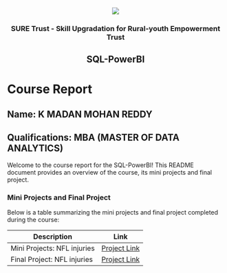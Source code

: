 <!-- PROJECT LOGO -->
<br />

<div align="center">
   <img src='https://user-images.githubusercontent.com/73131499/166115643-d3187f47-d38f-41b2-ae42-5ecbbc60de14.png' />


<h3 align="center">SURE Trust - Skill Upgradation for Rural-youth Empowerment Trust</h3>
  <h2>SQL-PowerBI</h2>
</div>

# Course Report

## Name: K MADAN MOHAN REDDY
## Qualifications: MBA (MASTER OF DATA ANALYTICS)
Welcome to the course report for the SQL-PowerBI! This README document provides an overview of the course, its mini projects and final project.

### Mini Projects and Final Project

Below is a table summarizing the mini projects and final project completed during the course:

| Description                               | Link                                    |
|-------------------------------------------|-----------------------------------------|
| Mini Projects: NFL injuries     | [Project Link](https://github.com/sure-trust/G12_SQL-PowerBI/tree/main/Mini%20Projects/Madan)                         |
| Final Project: NFL injuries     | [Project Link](https://github.com/sure-trust/G12_SQL-PowerBI/tree/main/Final%20Capstone%20Project/Madan)                         |
